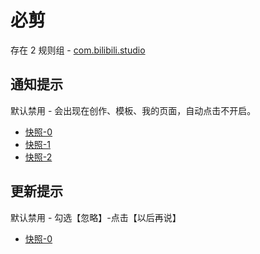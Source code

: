 # 必剪

存在 2 规则组 - [com.bilibili.studio](/src/apps/com.bilibili.studio.ts)

## 通知提示

默认禁用 - 会出现在创作、模板、我的页面，自动点击不开启。

- [快照-0](https://i.gkd.li/import/12867401)
- [快照-1](https://i.gkd.li/import/12908880)
- [快照-2](https://i.gkd.li/import/12908886)

## 更新提示

默认禁用 - 勾选【忽略】-点击【以后再说】

- [快照-0](https://i.gkd.li/import/13496049)
